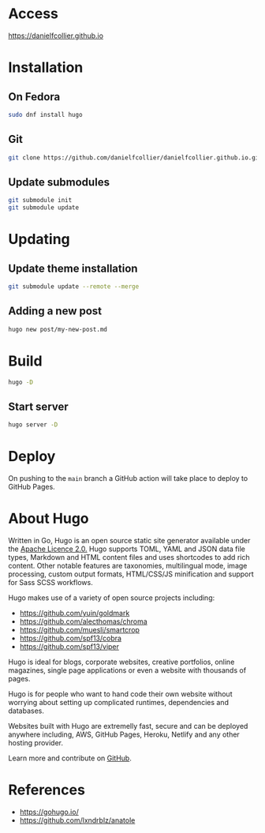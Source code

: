 # Access

https://danielfcollier.github.io

# Installation

## On Fedora

```bash
sudo dnf install hugo
```

## Git

```bash
git clone https://github.com/danielfcollier/danielfcollier.github.io.git
```

## Update submodules

```bash
git submodule init
git submodule update
```

# Updating

## Update theme installation

```bash
git submodule update --remote --merge
```

## Adding a new post

```bash
hugo new post/my-new-post.md
```

# Build

```bash
hugo -D
```

## Start server

```bash
hugo server -D
```

# Deploy

On pushing to the `main` branch a GitHub action will take place to deploy to GitHub Pages.

# About Hugo

Written in Go, Hugo is an open source static site generator available under the [Apache Licence 2.0.](https://github.com/gohugoio/hugo/blob/master/LICENSE) Hugo supports TOML, YAML and JSON data file types, Markdown and HTML content files and uses shortcodes to add rich content. Other notable features are taxonomies, multilingual mode, image processing, custom output formats, HTML/CSS/JS minification and support for Sass SCSS workflows.

Hugo makes use of a variety of open source projects including:

- https://github.com/yuin/goldmark
- https://github.com/alecthomas/chroma
- https://github.com/muesli/smartcrop
- https://github.com/spf13/cobra
- https://github.com/spf13/viper

Hugo is ideal for blogs, corporate websites, creative portfolios, online magazines, single page applications or even a website with thousands of pages.

Hugo is for people who want to hand code their own website without worrying about setting up complicated runtimes, dependencies and databases.

Websites built with Hugo are extremelly fast, secure and can be deployed anywhere including, AWS, GitHub Pages, Heroku, Netlify and any other hosting provider.

Learn more and contribute on [GitHub](https://github.com/gohugoio).

# References

- https://gohugo.io/
- https://github.com/lxndrblz/anatole
